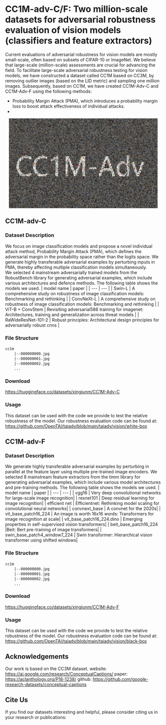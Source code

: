 # CC1M-adv-C/F: Two million-scale datasets for adversarial robustness evaluation of vision models (classifiers and feature extractors)

Current evaluations of adversarial robustness for vision models are mostly small-scale, often based on subsets of CIFAR-10 or ImageNet. We believe that large-scale (million-scale) assessments are crucial for advancing the field. To facilitate large-scale adversarial robustness testing for vision models, we have constructed a dataset called CC1M based on CC3M, by removing outlier images (based on the LID metric) and sampling one million images. Subsequently, based on CC1M, we have created CC1M-Adv-C and CC1M-Adv-F using the following methods:
- Probability Margin Attack (PMA), which introduces a probability margin loss to boost attack effectiveness of individual attacks.
- 

<p align="center">
<img src="./cc1m.jpg"  width="480px" height="290px" alt="CC1M-adv" title="CC1M-adv" align="center"></img>
</p>

## CC1M-adv-C
### Dataset Description
We focus on image classification models and propose a novel individual attack method, Probability Margin Attack (PMA), which defines the adversarial margin in the probability space rather than the logits space. We generate highly transferable adversarial examples by perturbing inputs in PMA, thereby affecting multiple classification models simultaneously.  
We selected 4 mainstream adversarially trained models from the RobustBench library for generating adversarial examples, which include various architectures and defence methods. The following table shows the models we used.
| model name | paper |
| --- | --- |
| Swin-L | A comprehensive study on robustness of image classification models: Benchmarking and rethinking |
| ConvNeXt-L | A comprehensive study on robustness of image classification models: Benchmarking and rethinking |
| ViT-B + ConvStem | Revisiting adversarial586 training for imagenet: Architectures, training and generalization across threat models |
| RaWideResNet-101-2 | Robust principles: Architectural design principles for adversarially robust cnns |


### File Structure

```
cc1m
    |--000000000.jpg
    |--000000001.jpg
    |--000000002.jpg
    ...
```

### Download
https://huggingface.co/datasets/xingjunm/CC1M-Adv-C

### Usage
This dataset can be used with the code we provide to test the relative robustness of the model.
Our robustness evaluation code can be found at: https://github.com/OpenTAI/taiadv/blob/main/taiadv/vision/white-box


## CC1M-adv-F
### Dataset Description
We generate highly transferable adversarial examples by perturbing in parallel at the feature layer using multiple pre-trained image encoders.
We selected 8 mainstream feature extractors from the timm library for generating adversarial examples, which include various model architectures and pre-training methods. The following table shows the models we used.
| model name | paper |
| --- | --- |
| vgg16 | Very deep convolutional networks for large-scale image recognition|
| resnet101 | Deep residual learning for image recognition|
| efficient net | Efficientnet: Rethinking model scaling for convolutional neural networks|
| convnext_base | A convnet for the 2020s|
| vit_base_patch16_224 | An image is worth 16x16 words: Transformers for image recognition at scale|
| vit_base_patch16_224.dino | Emerging properties in self-supervised vision transformers|
| beit_base_patch16_224 |Beit: Bert pre-training of image transformers|
| swin_base_patch4_window7_224 | Swin transformer: Hierarchical vision transformer using shifted windows|


### File Structure

```
cc1m
    |--000000000.jpg
    |--000000001.jpg
    |--000000002.jpg
    ...
```

### Download
https://huggingface.co/datasets/xingjunm/CC1M-Adv-F

### Usage
This dataset can be used with the code we provide to test the relative robustness of the model.
Our robustness evaluation code can be found at: https://github.com/OpenTAI/taiadv/blob/main/taiadv/vision/black-box

## Acknowledgements
Our work is based on the CC3M dataset.
website: https://ai.google.com/research/ConceptualCaptions/
paper: https://aclanthology.org/P18-1238/
github: https://github.com/google-research-datasets/conceptual-captions

## Cite Us
If you find our datasets interesting and helpful, please consider citing us in your research or publications:
